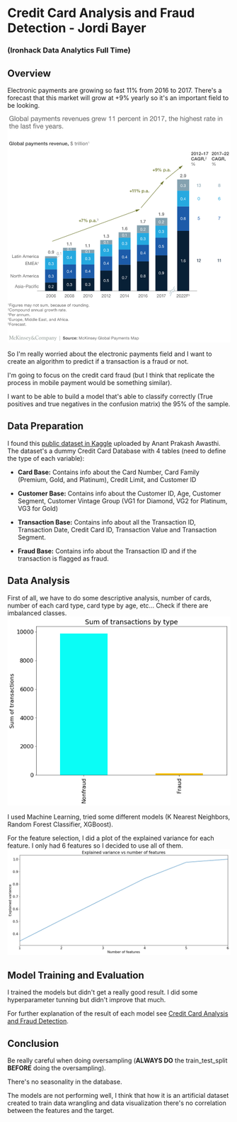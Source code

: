 # Credit Card Analysis and Fraud Detection - Jordi Bayer
### (Ironhack Data Analytics Full Time)

## Overview

Electronic payments are growing so fast 11% from 2016 to 2017. There's a forecast that this market will grow at +9% yearly so it's an important field to be looking. 

![Mckinsey global electronic payments](Complementary%20info/SVGZ-Global-Payments-Map-2018-Ex1.svg "Mckinsey global electronic payments")

So I'm really worried about the electronic payments field and I want to create an algorithm to predict if a transaction is a fraud or not. 

I'm going to focus on the credit card fraud (but I think that replicate the process in mobile payment would be something similar).

I want to be able to build a model that's able to classify correctly (True positives and true negatives in the confusion matrix) the 95% of the sample.

## Data Preparation

I found this [public dataset in Kaggle](https://www.kaggle.com/ananta/credit-card-data "Credit Card Data from Kaggle") uploaded by Anant Prakash Awasthi. The dataset's a dummy Credit Card Database with 4 tables (need to define the type of each variable):

  * **Card Base:** Contains info about the Card Number, Card Family (Premium, Gold, and Platinum), Credit Limit, and Customer ID

  * **Customer Base:** Contains info about the Customer ID, Age, Customer Segment, Customer Vintage Group (VG1 for Diamond, VG2 for Platinum, VG3 for Gold)

  * **Transaction Base:** Contains info about all the Transaction ID, Transaction Date, Credit Card ID, Transaction Value and  Transaction Segment.

  * **Fraud Base:** Contains info about the Transaction ID and if the transaction is flagged as fraud.


## Data Analysis

First of all, we have to do some descriptive analysis, number of cards, number of each card type, card type by age, etc...
Check if there are imbalanced classes.
![Imbalance classes](Graficos/fraudimbalance.png "Imbalance Classes")

I used Machine Learning, tried some different models (K Nearest Neighbors, Random Forest Classifier, XGBoost).

For the feature selection, I did a plot of the explained variance for each feature. I only had 6 features so I decided to use all of them.
![Imbalance classes](Graficos/explainedvariance.png "Imbalance Classes")

## Model Training and Evaluation

I trained the models but didn't get a really good result. I did some hyperparameter tunning but didn't improve that much.

For further explanation of the result of each model see [Credit Card Analysis and Fraud Detection](../master/Credit%20Card%20Analysis%20and%20Fraud%20Detection.ipynb).

## Conclusion

Be really careful when doing oversampling (**ALWAYS DO** the train_test_split **BEFORE** doing the oversampling).

There's no seasonality in the database.

The models are not performing well, I think that how it is an artificial dataset created to train data wrangling and data visualization there's no correlation between the features and the target.
